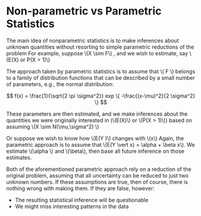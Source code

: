 # Non-parametric vs Parametric Statistics

The main idea of nonparametric statistics is to make inferences about unknown quantities without resorting to
simple parametric reductions of the problem For example, suppose \\\(X \sim F\\\) , and we wish to estimate, say
\\\(E(X) or P(X > 1)\\\)

The approach taken by parametric statistics is to assume that \\\( F \\\) belongs to a family of distribution functions that can be described by a small number of parameters, e.g., the normal distribution:

$$ f(x) = \frac{1}{\sqrt{2 \pi \sigma^2}} exp \{ -\frac{(x-\mu)^2}{2 \sigma^2} \} $$

These parameters are then estimated, and we make inferences
about the quantities we were originally interested in (\\\(E(X)\\\) or \\\(P(X > 1)\\\)) based on assuming \\\(X \sim N(\mu,\sigma^2) \\\)

Or suppose we wish to know how \\\(E(Y )\\\)  changes with \\\(x\\\)
Again, the parametric approach is to assume that
\\\(E(Y \vert x) = \alpha + \beta x\\\). We estimate \\\(\alpha \\\) and \\\(\beta\\\), then base all future inference on those
estimates.

Both of the aforementioned parametric approach rely on a reduction of the original problem, assuming that all uncertainty can be reduced to just two unknown numbers. If these assumptions are true, then of course, there is nothing
wrong with making them. If they are false, however:

+ The resulting statistical inference will be questionable
+ We might miss interesting patterns in the data